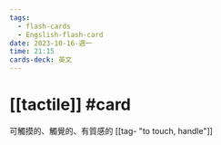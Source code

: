 ```yaml
---
tags:
  - flash-cards
  - Engslish-flash-card
date: 2023-10-16-週一
time: 21:15
cards-deck: 英文
---
```


# [[tactile]] #card 
可觸摸的、觸覺的、有質感的
[[tag- "to touch, handle"]]